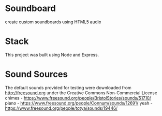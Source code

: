 # Soundboard
create custom soundboards using HTML5 audio

# Stack
This project was built using Node and Express.

# Sound Sources
The default sounds provided for testing were downloaded from http://freesound.org under the Creative Commons Non-Commercial License
chimes - https://www.freesound.org/people/BristolStories/sounds/51710/
piano - https://www.freesound.org/people/Connum/sounds/12691/
yeah - https://www.freesound.org/people/totya/sounds/19446/
